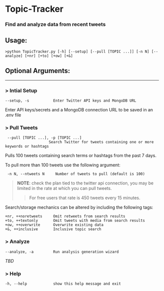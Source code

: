# Topic-Tracker
### Find and analyze data from recent tweets

## Usage:
    >python TopicTracker.py [-h] [--setup] [--pull [TOPIC ...]] [-n N] [--analyze] [+nr] [+to] [+ow] [+&]


## Optional Arguments:
--------------------------

###  > Intial Setup
    --setup, -s           Enter Twitter API keys and MongoDB URL 

Enter API keys/secrets and a MongoDB connection URL to be saved in an .env file

### > Pull Tweets
     --pull [TOPIC ...], -p [TOPIC ...]
                        Search Twitter for tweets containing one or more keywords or hashtags

Pulls 100 tweets containing search terms or hashtags from the past 7 days. 

To pull more than 100 tweets use the following argument:

     -n N, --ntweets N     Number of tweets to pull (default is 100)

>**NOTE**: check the plan tied to the twitter api connection, you may be limited in the rate at which you can pull tweets.
>>For free users that rate is 450 tweets every 15 minutes.

Search/storage mechanics can be altered by including the following tags:

    +nr, ++noretweets     Omit retweets from search results
    +to, ++textonly       Omit tweets with media from search results
    +ow, ++overwrite      Overwrite existing data
    +&, ++inclusive       Inclusive topic search

### > Analyze

    --analyze, -a         Run analysis generation wizard

*TBD*

### > Help   

    -h, --help            show this help message and exit 

